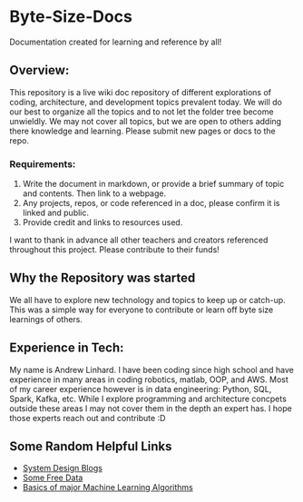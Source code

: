 # Byte-Size-Docs
Documentation created for learning and reference by all!

## Overview:
This repository is a live wiki doc repository of different explorations of coding, architecture, and development topics prevalent today. 
We will do our best to organize all the topics and to not let the folder tree become unwieldly. We may not cover all topics, but we are open to others adding there knowledge and learning. Please submit new pages or docs to the repo.
### Requirements:
1. Write the document in markdown, or provide a brief summary of topic and contents. Then link to a webpage.
2. Any projects, repos, or code referenced in a doc, please confirm it is linked and public.
3. Provide credit and links to resources used.

I want to thank in advance all other teachers and creators referenced throughout this project. Please contribute to their funds!

## Why the Repository was started
We all have to explore new technology and topics to keep up or catch-up. This was a simple way for everyone to contribute or learn off byte size learnings of others.

## Experience in Tech:
My name is Andrew Linhard. I have been coding since high school and have experience in many areas in coding robotics, matlab, OOP, and AWS. Most of my career experience however is in data engineering: Python, SQL, Spark, Kafka, etc. While I explore programming and architecture concpets outside these areas I may not cover them in the depth an expert has. I hope those experts reach out and contribute :D 

## Some Random Helpful Links
- [System Design Blogs](https://bytesizeddesign.substack.com/p/the-byte-sized-design-list-of-system)
- [Some Free Data](https://github.com/awesomedata/awesome-public-datasets?tab=readme-ov-file#datachallenges)
- [Basics of major Machine Learning Algorithms](https://www.youtube.com/watch?v=E0Hmnixke2g)

